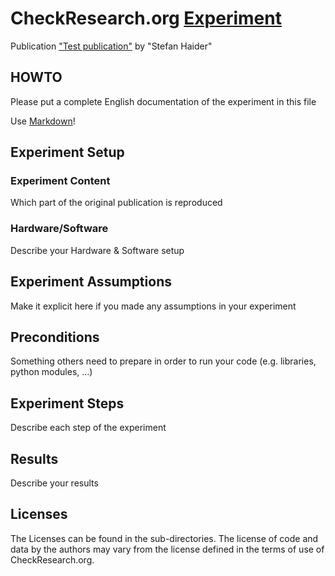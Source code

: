 # CheckResearch.org [Experiment](https://checkresearch.org/Experiment/View/a3c8ac59-b99d-416a-bd19-48e29eea0967)

 Publication ["Test publication"](https://dblp.uni-trier.de/search?q=Test+publication) by "Stefan Haider"

## HOWTO

Please put a complete English documentation of the experiment in this file

Use [Markdown](https://guides.github.com/features/mastering-markdown/)!

## Experiment Setup

### Experiment Content

Which part of the original publication is reproduced

### Hardware/Software

Describe your Hardware & Software setup

## Experiment Assumptions

Make it explicit here if you made any assumptions in your experiment

## Preconditions

Something others need to prepare in order to run your code (e.g. libraries, python modules, ...)

## Experiment Steps

Describe each step of the experiment

## Results

Describe your results

## Licenses

The Licenses can be found in the sub-directories.
The license of code and data by the authors may vary from the license defined in the terms of use of CheckResearch.org.